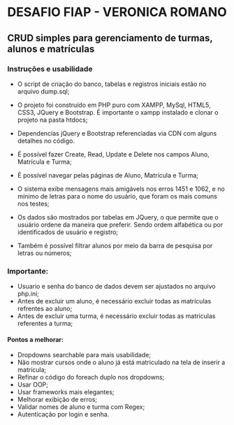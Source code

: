 # DESAFIO FIAP - VERONICA ROMANO

## CRUD simples para gerenciamento de turmas, alunos e matrículas

### Instruções e usabilidade

- O script de criação do banco, tabelas e registros iniciais estão no arquivo dump.sql;

- O projeto foi construído em PHP puro com XAMPP, MySql, HTML5, CSS3, JQuery e Bootstrap. É importante o xampp instalado e clonar o projeto na pasta htdocs;

- Dependencias jQuery e Bootstrap referenciadas via CDN com alguns detalhes no código.

- É possível fazer Create, Read, Update e Delete nos campos Aluno, Matrícula e Turma;

- É possível navegar pelas páginas de Aluno, Matrícula e Turma;

- O sistema exibe mensagens mais amigávels nos erros 1451 e 1062, e no mínimo de letras para o nome do usuário, que foram os mais comuns nos testes;

- Os dados são mostrados por tabelas em JQuery, o que permite que o usuário ordene da maneira que preferir. Sendo ordem alfabética ou por identificados de usuário e registro;

- Também é possível filtrar alunos por meio da barra de pesquisa por letras ou números;


### Importante:

- Usuario e senha do banco de dados devem ser ajustados no arquivo php.ini;
- Antes de excluir um aluno, é necessário excluir todas as matrículas refrentes ao aluno;
- Antes de excluir uma turma, é necessário excluir todas as matrículas referentes a turma;


#### Pontos a melhorar:

- Dropdowns searchable para mais usabilidade;
- Não mostrar cursos onde o aluno já está matriculado na tela de inserir a matrícula;
- Refinar o código do foreach duplo nos dropdowns;
- Usar OOP;
- Usar frameworks mais elegantes;
- Melhorar exibição de erros;
- Validar nomes de aluno e turma com Regex;
- Autenticação por login e senha.
